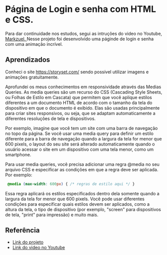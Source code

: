 
# Página de Login e senha com HTML e CSS.   
Para dar continuidade nos estudos, segui as intruções do video no Youtube, <a href="https://www.youtube.com/@Markzuel">Markzuel. </a> Nesse projeto foi desenvolvido uma páginde de login e senha com uma animação incrível.



## Aprendizados

Conheci o site https://storyset.com/ sendo possível utilizar imagens e animações gratuitamente.

Aprofundei os meus conhecimentos em responsividade através das Medias Queries. 
As media queries são um recurso do CSS (Cascading Style Sheets, ou Folhas de Estilo em Cascata) que permitem que você aplique estilos diferentes a um documento HTML de acordo com o tamanho da tela do dispositivo em que o documento é exibido. Elas são usadas principalmente para criar sites responsivos, ou seja, que se adaptam automaticamente a diferentes resoluções de tela e dispositivos.

Por exemplo, imagine que você tem um site com uma barra de navegação no topo da página. Se você usar uma media query para definir um estilo diferente para a barra de navegação quando a largura da tela for menor que 600 pixels, o layout do seu site será alterado automaticamente quando o usuário acessar o site em um dispositivo com uma tela menor, como um smartphone.

Para usar media queries, você precisa adicionar uma regra @media no seu arquivo CSS e especificar as condições em que a regra deve ser aplicada. Por exemplo:


```css
 @media (max-width: 600px) { /* regras de estilo aqui */ }
 ```


Essa regra aplicará os estilos especificados dentro dela somente quando a largura da tela for menor que 600 pixels. Você pode usar diferentes condições para especificar quais estilos devem ser aplicados, como a altura da tela, o tipo de dispositivo (por exemplo, "screen" para dispositivos de tela, "print" para impressão) e muito mais.


## Referência

 - [Link do projeto](https://hugohendrix.github.io/tela-de-login-html-css/)
 - [Link do video no Youtube](https://youtu.be/69-WfrVBli8)

